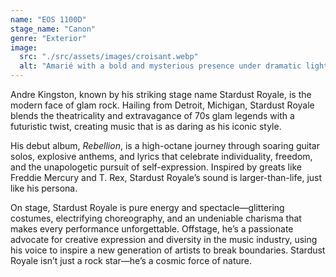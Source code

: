 ```yaml
---
name: "EOS 1100D"
stage_name: "Canon"
genre: "Exterior"
image:
  src: "./src/assets/images/croisant.webp"
  alt: "Amarié with a bold and mysterious presence under dramatic lighting"
---
```


Andre Kingston, known by his striking stage name Stardust Royale, is the modern face of glam rock. Hailing from Detroit, Michigan, Stardust Royale blends the theatricality and extravagance of 70s glam legends with a futuristic twist, creating music that is as daring as his iconic style.

His debut album, _Rebellion_, is a high-octane journey through soaring guitar solos, explosive anthems, and lyrics that celebrate individuality, freedom, and the unapologetic pursuit of self-expression. Inspired by greats like Freddie Mercury and T. Rex, Stardust Royale’s sound is larger-than-life, just like his persona.

On stage, Stardust Royale is pure energy and spectacle—glittering costumes, electrifying choreography, and an undeniable charisma that makes every performance unforgettable. Offstage, he’s a passionate advocate for creative expression and diversity in the music industry, using his voice to inspire a new generation of artists to break boundaries. Stardust Royale isn’t just a rock star—he’s a cosmic force of nature.
